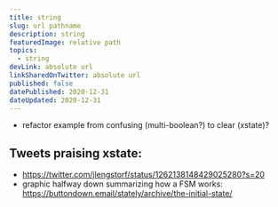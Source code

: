 ```yaml
---
title: string
slug: url pathname
description: string
featuredImage: relative path
topics:
  - string
devLink: absolute url
linkSharedOnTwitter: absolute url
published: false
datePublished: 2020-12-31
dateUpdated: 2020-12-31
---
```


- refactor example from confusing (multi-boolean?) to clear (xstate)?

## Tweets praising xstate:

- https://twitter.com/jlengstorf/status/1262138148429025280?s=20
- graphic halfway down summarizing how a FSM works: https://buttondown.email/stately/archive/the-initial-state/
